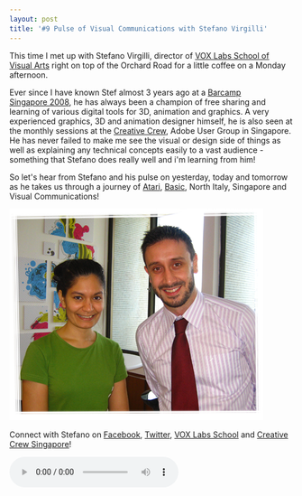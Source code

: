 ```yaml
---
layout: post
title: '#9 Pulse of Visual Communications with Stefano Virgilli'
---
```

This time I met up with Stefano Virgilli, director of [VOX Labs School of Visual Arts](http://lab.edu.sg) right on top of the Orchard Road for a little coffee on a Monday afternoon.

Ever since I have known Stef almost 3 years ago at a [Barcamp Singapore 2008](http://barcamp.org/w/page/401619/BarCampSingapore), he has always been a champion of free sharing and learning of various digital tools for 3D, animation and graphics. A very experienced graphics, 3D and animation designer himself, he is also seen at the monthly sessions at the [Creative Crew](http://creativecrew.org.sg), Adobe User Group in Singapore. He has never failed to make me see the visual or design side of things as well as explaining any technical concepts easily to a vast audience - something that Stefano does really well and i'm learning from him!

So let's hear from Stefano and his pulse on yesterday, today and tomorrow as he takes us through a journey of [Atari](http://en.wikipedia.org/wiki/Atari), [Basic](http://en.wikipedia.org/wiki/BASIC), North Italy, Singapore and Visual Communications!

![With Stefano](/img/pulse9-stef.png)

Connect with Stefano on [Facebook](http://www.facebook.com/stefanovirgilli), [Twitter](http://twitter.com/stefanovirgilli), [VOX Labs School](http://lab.edu.sg/) and [Creative Crew Singapore](http://creativecrew.org.sg/)!

<audio controls="controls">
  <source src="/audio/Pulse-Ep9-190911.mp3" type="audio/mpeg">
</audio>
